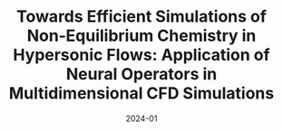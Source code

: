 ---
title: "Towards Efficient Simulations of Non‑Equilibrium Chemistry in Hypersonic Flows: Application of Neural Operators in Multidimensional CFD Simulations"
collection: publications
category: conferences
permalink: /publication/2024-01-aiaa-scitech-2024-forum
date: 2024-01
venue: 'AIAA SCITECH 2024 Forum'
link: 'https://doi.org/10.2514/6.2024-0773'
citation: '<b>I. Zanardi</b>, S. Venturi, and M. Panesi. &quot;Towards Efficient Simulations of Non‑Equilibrium Chemistry in Hypersonic Flows: Application of Neural Operators in Multidimensional CFD Simulations&quot;. In: AIAA SCITECH 2024 Forum. American Institute of Aeronautics and Astronautics, Jan. 2024. DOi: 10.2514/6.2024-0773.'
---